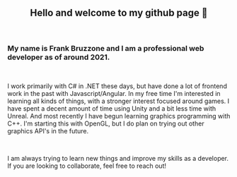 <div align="center"><h2>Hello and welcome to my github page 👋</h3></div>

<br>

### My name is Frank Bruzzone and I am a professional web developer as of around 2021. 

<br>

I work primarily with C# in .NET these days, but have done a lot of frontend work in the past with Javascript/Angular. In my free time I'm interested in learning all kinds of things, with a stronger
interest focused around games. I have spent a decent amount of time using Unity and a bit less time with Unreal. And most recently I have begun learning graphics programming with C++. I'm starting
this with OpenGL, but I do plan on trying out other graphics API's in the future. 
 
<br>

I am always trying to learn new things and improve my skills as a developer. If you are looking to collaborate, feel free to reach out!
